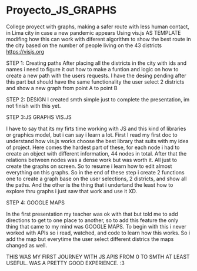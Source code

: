 # Proyecto_JS_GRAPHS
College proyect with graphs, making a safer route with less human contact,  in Lima city in case a new pandemic appears
Using vis.js AS TEMPLATE modifing how this can work with diferent algorithm to show the best route in the city based on the number of people living on the 43 districts 
https://visjs.org

STEP 1: Creating paths 
After placing all the districts in the city with ids and names i need to figure it out how to make a funtion and logic on how to create a new path with the users requests.
I have the desing pending after this part but should have the same functionality the user select 2 districts and show a new graph from point A to point B

STEP 2: DESIGN
I created smth simple just to complete the presentation, im not finish with this yet. 

STEP 3:JS GRAPHS VIS.JS

I have to say that its my firts time working with JS and this kind of libraries or graphics model, but i can say i learn a lot. First I read my first doc to understand how vis.js works choose the best library that suits with my idea of project. Here comes the hardest part of these, for each node i had to create an object with different information, 44 nodes in total. After that the relations between nodes was a dense work but was worth it. All just to create the graphs on screen. So to resume i learn how to edit almost everything on this graphs. So in the end of these step i create 2 functions one to create a graph base on the user selections, 2 districts, and show all the paths. And the other is the thing that i undertand the least how to explore thru graphs i just saw that work and use it XD.

STEP 4: GOOGLE MAPS

In the first presentation my teacher was ok with that but told me to add directions to get to one place to another, so to add this feature the only thing that came to my mind was GOOGLE MAPS. To begin with this i never worked with APIs so i read, watched, and code to learn how this works. So i add the map but everytime the user select different districs the maps changed as well.

THIS WAS MY FIRST JOURNEY WITH JS APIS FROM 0 TO SMTH AT LEAST USEFUL. WAS A PRETTY GOOD EXPERIENCE. :3
